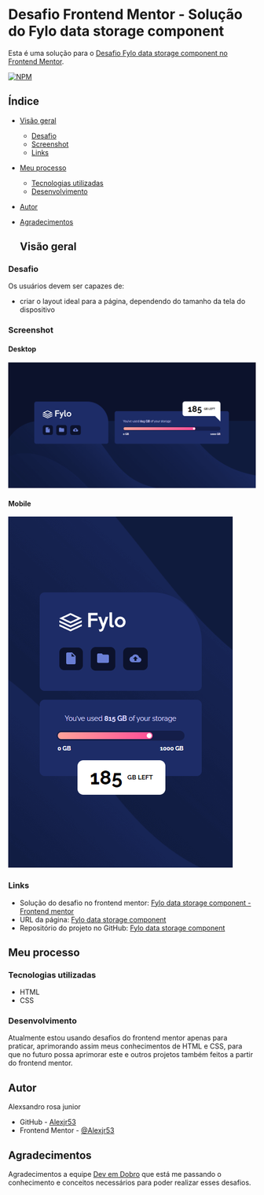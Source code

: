 # Desafio Frontend Mentor - Solução do Fylo data storage component

Esta é uma solução para o [Desafio Fylo data storage component no Frontend Mentor](https://www.frontendmentor.io/challenges/fylo-data-storage-component-1dZPRbV5n).

[![NPM](https://img.shields.io/bower/l/MI)](https://github.com/Alexjr53/fylo-data-storage-component/blob/main/LICENSE)

## Índice

- [Visão geral](#visão-geral)
  - [Desafio](#desafio)
  - [Screenshot](#screenshot)
  - [Links](#links)
- [Meu processo](#meu-processo)
  - [Tecnologias utilizadas](#tecnologias-utilizadas)
  - [Desenvolvimento](#desenvolvimento)
- [Autor](#autor)
- [Agradecimentos](#agradecimentos)

  ## Visão geral

### Desafio

Os usuários devem ser capazes de:

- criar o layout ideal para a página, dependendo do tamanho da tela do dispositivo

### Screenshot

#### Desktop
![Fylo data storage component](src/design/screenshot-desktop.png)

#### Mobile
![Fylo data storage component](src/design/screenshot-mobile.png)

### Links

- Solução do desafio no frontend mentor: [Fylo data storage component - Frontend mentor](https://www.frontendmentor.io/solutions/fylo-data-storage-component-dSFKZpDMLK)
- URL da página: [Fylo data storage component](https://alexjr53.github.io/fylo-data-storage-component/) 
- Repositório do projeto no GitHub: [Fylo data storage component](https://github.com/Alexjr53/fylo-data-storage-component)

## Meu processo

### Tecnologias utilizadas

- HTML
- CSS

### Desenvolvimento

Atualmente estou usando desafios do frontend mentor apenas para praticar, aprimorando assim meus conhecimentos de HTML e CSS, para que no futuro possa aprimorar este e outros projetos também feitos a partir do frontend mentor.

## Autor
Alexsandro rosa junior

- GitHub - [Alexjr53](https://github.com/Alexjr53)
- Frontend Mentor - [@Alexjr53](https://www.frontendmentor.io/profile/Alexjr53)

## Agradecimentos
Agradecimentos a equipe [Dev em Dobro](https://www.instagram.com/devemdobro/) que está me passando o conhecimento e conceitos necessários para poder realizar esses desafios.
